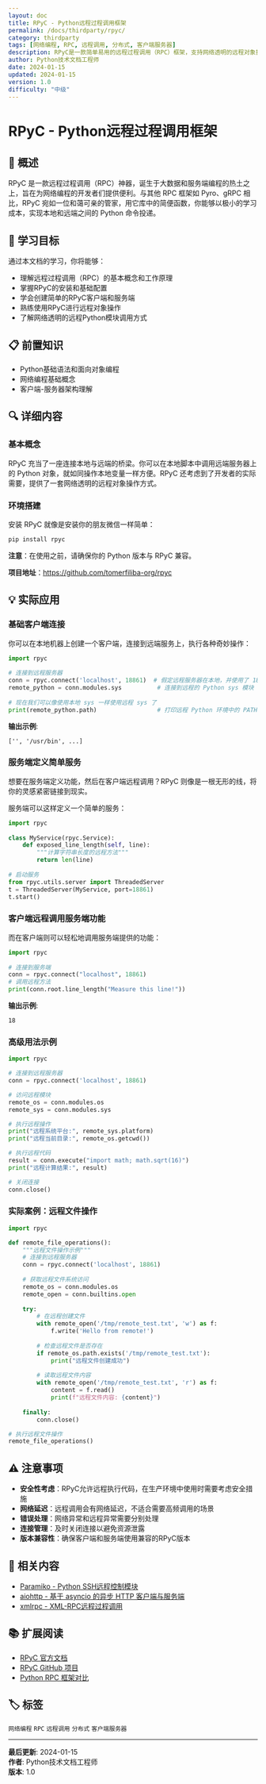 ```yaml
---
layout: doc
title: RPyC - Python远程过程调用框架
permalink: /docs/thirdparty/rpyc/
category: thirdparty
tags: [网络编程, RPC, 远程调用, 分布式, 客户端服务器]
description: RPyC是一款简单易用的远程过程调用（RPC）框架，支持网络透明的远程对象操作，实现本地与远端之间的Python命令投递
author: Python技术文档工程师
date: 2024-01-15
updated: 2024-01-15
version: 1.0
difficulty: "中级"
---
```


# RPyC - Python远程过程调用框架

## 📝 概述

RPyC 是一款远程过程调用（RPC）神器，诞生于大数据和服务端编程的热土之上，旨在为网络编程的开发者们提供便利。与其他 RPC 框架如 Pyro、gRPC 相比，RPyC 宛如一位和蔼可亲的管家，用它库中的简便函数，你能够以极小的学习成本，实现本地和远端之间的 Python 命令投递。

## 🎯 学习目标

通过本文档的学习，你将能够：

- 理解远程过程调用（RPC）的基本概念和工作原理
- 掌握RPyC的安装和基础配置
- 学会创建简单的RPyC客户端和服务端
- 熟练使用RPyC进行远程对象操作
- 了解网络透明的远程Python模块调用方式

## 📋 前置知识

- Python基础语法和面向对象编程
- 网络编程基础概念
- 客户端-服务器架构理解

## 🔍 详细内容

### 基本概念

RPyC 充当了一座连接本地与远端的桥梁。你可以在本地脚本中调用远端服务器上的 Python 对象，就如同操作本地变量一样方便。RPyC 还考虑到了开发者的实际需要，提供了一套网络透明的远程对象操作方式。

### 环境搭建

安装 RPyC 就像是安装你的朋友微信一样简单：

```bash
pip install rpyc
```

**注意**：在使用之前，请确保你的 Python 版本与 RPyC 兼容。

**项目地址**：https://github.com/tomerfiliba-org/rpyc

## 💡 实际应用

### 基础客户端连接

你可以在本地机器上创建一个客户端，连接到远端服务上，执行各种奇妙操作：

```python
import rpyc  
  
# 连接到远程服务器
conn = rpyc.connect('localhost', 18861)  # 假定远程服务器在本地，并使用了 18861 端口   
remote_python = conn.modules.sys          # 连接到远程的 Python sys 模块  
  
# 现在我们可以像使用本地 sys 一样使用远程 sys 了  
print(remote_python.path)                 # 打印远程 Python 环境中的 PATH
```

**输出示例**:
```
['', '/usr/bin', ...]
```

### 服务端定义简单服务

想要在服务端定义功能，然后在客户端远程调用？RPyC 则像是一根无形的线，将你的灵感紧密链接到现实。

服务端可以这样定义一个简单的服务：

```python
import rpyc  
  
class MyService(rpyc.Service):  
    def exposed_line_length(self, line):  
        """计算字符串长度的远程方法"""
        return len(line)  
  
# 启动服务   
from rpyc.utils.server import ThreadedServer  
t = ThreadedServer(MyService, port=18861)  
t.start()
```

### 客户端远程调用服务端功能

而在客户端则可以轻松地调用服务端提供的功能：

```python
import rpyc  
  
# 连接到服务端
conn = rpyc.connect("localhost", 18861)  
# 调用远程方法
print(conn.root.line_length("Measure this line!"))
```

**输出示例**:
```
18
```

### 高级用法示例

```python
import rpyc

# 连接到远程服务器
conn = rpyc.connect('localhost', 18861)

# 访问远程模块
remote_os = conn.modules.os
remote_sys = conn.modules.sys

# 执行远程操作
print("远程系统平台:", remote_sys.platform)
print("远程当前目录:", remote_os.getcwd())

# 执行远程代码
result = conn.execute("import math; math.sqrt(16)")
print("远程计算结果:", result)

# 关闭连接
conn.close()
```

### 实际案例：远程文件操作

```python
import rpyc

def remote_file_operations():
    """远程文件操作示例"""
    # 连接到远程服务器
    conn = rpyc.connect('localhost', 18861)
    
    # 获取远程文件系统访问
    remote_os = conn.modules.os
    remote_open = conn.builtins.open
    
    try:
        # 在远程创建文件
        with remote_open('/tmp/remote_test.txt', 'w') as f:
            f.write('Hello from remote!')
        
        # 检查远程文件是否存在
        if remote_os.path.exists('/tmp/remote_test.txt'):
            print("远程文件创建成功")
        
        # 读取远程文件内容
        with remote_open('/tmp/remote_test.txt', 'r') as f:
            content = f.read()
            print(f"远程文件内容: {content}")
    
    finally:
        conn.close()

# 执行远程文件操作
remote_file_operations()
```

## ⚠️ 注意事项

- **安全性考虑**：RPyC允许远程执行代码，在生产环境中使用时需要考虑安全措施
- **网络延迟**：远程调用会有网络延迟，不适合需要高频调用的场景
- **错误处理**：网络异常和远程异常需要分别处理
- **连接管理**：及时关闭连接以避免资源泄露
- **版本兼容性**：确保客户端和服务端使用兼容的RPyC版本

## 🔗 相关内容

- [Paramiko - Python SSH远程控制模块](../paramiko/)
- [aiohttp - 基于 asyncio 的异步 HTTP 客户端与服务端](../aiohttp/)
- [xmlrpc - XML-RPC远程过程调用](../../stdlib/xmlrpc/)

## 📚 扩展阅读

- [RPyC 官方文档](https://rpyc.readthedocs.io/en/latest/)
- [RPyC GitHub 项目](https://github.com/tomerfiliba-org/rpyc)
- [Python RPC 框架对比](https://wiki.python.org/moin/RPC)

## 🏷️ 标签

`网络编程` `RPC` `远程调用` `分布式` `客户端服务器`

---

**最后更新**: 2024-01-15  
**作者**: Python技术文档工程师  
**版本**: 1.0